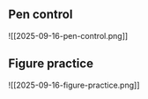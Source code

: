 ## Pen control

![[2025-09-16-pen-control.png]]
## Figure practice

![[2025-09-16-figure-practice.png]]